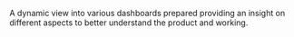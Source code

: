 A dynamic view into various dashboards prepared providing an insight on different aspects to better understand the product and working. 
